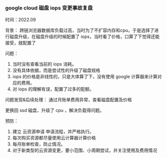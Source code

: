 ### google cloud 磁盘 iops 变更事故复盘

时间：2022.09

背景：
跨链浏览器数据库负载过高，当时为了不扩容内存和cpu，于是选择了进行磁盘升级，在磁盘升级的时候配置了 iops，当时看了价格，口算了下觉得还能接受，就配置了



问题：
1. 当时没有查看当前的 iops 消耗。
2. 没有具体依据，而是尝试性的升级了磁盘规格
3. iops 的价格是非线性的，只是大体算了下，没有使用 google 计算器来计算对应的费用。
4. 对 iops 的理解有误，配置了过多的配额。

问题发现&后续处理：
通过月账单费用异常，查看磁盘配置及价格

更换回 ssd 磁盘，升级了 cpu ，解决负载得问题。

预防：
1. 建立 云资源申请 申请流程，并严格执行。
2. 每次购买资源都尽量使用云计算器计算价格
3. 每月账单检查，防止情况。
4. 对于新类型的云资源变更，要小范围、小周期尝试，并关注使用及费用情况